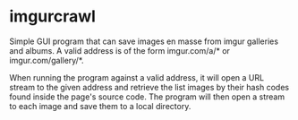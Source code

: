 # imgurcrawl

Simple GUI program that can save images en masse from imgur galleries and albums. A valid address is of the form 
imgur.com/a/* or imgur.com/gallery/*. 

When running the program against a valid address, it will open a URL stream to the given address and retrieve the 
list images by their hash codes found inside the page's source code. The program will then open a stream to each 
image and save them to a local directory.
